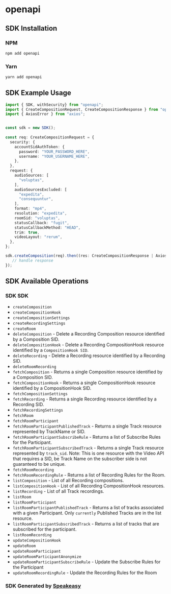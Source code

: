 # openapi

<!-- Start SDK Installation -->
## SDK Installation

### NPM

```bash
npm add openapi
```

### Yarn

```bash
yarn add openapi
```
<!-- End SDK Installation -->

## SDK Example Usage
<!-- Start SDK Example Usage -->
```typescript
import { SDK, withSecurity} from "openapi";
import { CreateCompositionRequest, CreateCompositionResponse } from "openapi/src/sdk/models/operations";
import { AxiosError } from "axios";


const sdk = new SDK();
    
const req: CreateCompositionRequest = {
  security: {
    accountSidAuthToken: {
      password: "YOUR_PASSWORD_HERE",
      username: "YOUR_USERNAME_HERE",
    },
  },
  request: {
    audioSources: [
      "voluptas",
    ],
    audioSourcesExcluded: [
      "expedita",
      "consequuntur",
    ],
    format: "mp4",
    resolution: "expedita",
    roomSid: "voluptas",
    statusCallback: "fugit",
    statusCallbackMethod: "HEAD",
    trim: true,
    videoLayout: "rerum",
  },
};

sdk.createComposition(req).then((res: CreateCompositionResponse | AxiosError) => {
   // handle response
});
```
<!-- End SDK Example Usage -->

<!-- Start SDK Available Operations -->
## SDK Available Operations

### SDK SDK

* `createComposition`
* `createCompositionHook`
* `createCompositionSettings`
* `createRecordingSettings`
* `createRoom`
* `deleteComposition` - Delete a Recording Composition resource identified by a Composition SID.
* `deleteCompositionHook` - Delete a Recording CompositionHook resource identified by a `CompositionHook SID`.
* `deleteRecording` - Delete a Recording resource identified by a Recording SID.
* `deleteRoomRecording`
* `fetchComposition` - Returns a single Composition resource identified by a Composition SID.
* `fetchCompositionHook` - Returns a single CompositionHook resource identified by a CompositionHook SID.
* `fetchCompositionSettings`
* `fetchRecording` - Returns a single Recording resource identified by a Recording SID.
* `fetchRecordingSettings`
* `fetchRoom`
* `fetchRoomParticipant`
* `fetchRoomParticipantPublishedTrack` - Returns a single Track resource represented by TrackName or SID.
* `fetchRoomParticipantSubscribeRule` - Returns a list of Subscribe Rules for the Participant.
* `fetchRoomParticipantSubscribedTrack` - Returns a single Track resource represented by `track_sid`.  Note: This is one resource with the Video API that requires a SID, be Track Name on the subscriber side is not guaranteed to be unique.
* `fetchRoomRecording`
* `fetchRoomRecordingRule` - Returns a list of Recording Rules for the Room.
* `listComposition` - List of all Recording compositions.
* `listCompositionHook` - List of all Recording CompositionHook resources.
* `listRecording` - List of all Track recordings.
* `listRoom`
* `listRoomParticipant`
* `listRoomParticipantPublishedTrack` - Returns a list of tracks associated with a given Participant. Only `currently` Published Tracks are in the list resource.
* `listRoomParticipantSubscribedTrack` - Returns a list of tracks that are subscribed for the participant.
* `listRoomRecording`
* `updateCompositionHook`
* `updateRoom`
* `updateRoomParticipant`
* `updateRoomParticipantAnonymize`
* `updateRoomParticipantSubscribeRule` - Update the Subscribe Rules for the Participant
* `updateRoomRecordingRule` - Update the Recording Rules for the Room

<!-- End SDK Available Operations -->

### SDK Generated by [Speakeasy](https://docs.speakeasyapi.dev/docs/using-speakeasy/client-sdks)
